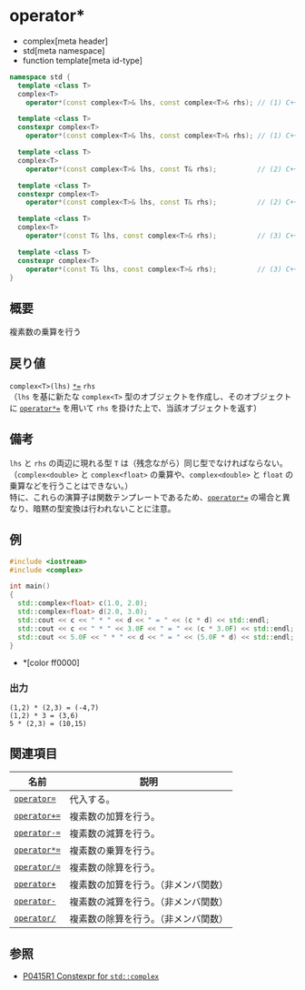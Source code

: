 # operator*
* complex[meta header]
* std[meta namespace]
* function template[meta id-type]

```cpp
namespace std {
  template <class T>
  complex<T>
    operator*(const complex<T>& lhs, const complex<T>& rhs); // (1) C++03

  template <class T>
  constexpr complex<T>
    operator*(const complex<T>& lhs, const complex<T>& rhs); // (1) C++20

  template <class T>
  complex<T>
    operator*(const complex<T>& lhs, const T& rhs);          // (2) C++03

  template <class T>
  constexpr complex<T>
    operator*(const complex<T>& lhs, const T& rhs);          // (2) C++20

  template <class T>
  complex<T>
    operator*(const T& lhs, const complex<T>& rhs);          // (3) C++03

  template <class T>
  constexpr complex<T>
    operator*(const T& lhs, const complex<T>& rhs);          // (3) C++20
}
```

## 概要
複素数の乗算を行う


## 戻り値
`complex<T>(lhs)` [`*=`](op_multiply_assign.md) `rhs`  
（`lhs` を基に新たな `complex<T>` 型のオブジェクトを作成し、そのオブジェクトに [`operator*=`](op_multiply_assign.md) を用いて `rhs` を掛けた上で、当該オブジェクトを返す）


## 備考
`lhs` と `rhs` の両辺に現れる型 `T` は（残念ながら）同じ型でなければならない。（`complex<double>` と `complex<float>` の乗算や、`complex<double>` と `float` の乗算などを行うことはできない。）  
特に、これらの演算子は関数テンプレートであるため、[`operator*=`](op_multiply_assign.md) の場合と異なり、暗黙の型変換は行われないことに注意。


## 例
```cpp example
#include <iostream>
#include <complex>

int main()
{
  std::complex<float> c(1.0, 2.0);
  std::complex<float> d(2.0, 3.0);
  std::cout << c << " * " << d << " = " << (c * d) << std::endl;
  std::cout << c << " * " << 3.0F << " = " << (c * 3.0F) << std::endl;
  std::cout << 5.0F << " * " << d << " = " << (5.0F * d) << std::endl;
}
```
* *[color ff0000]

### 出力
```
(1,2) * (2,3) = (-4,7)
(1,2) * 3 = (3,6)
5 * (2,3) = (10,15)
```


## 関連項目
| 名前                                  | 説明                                 |
|---------------------------------------|--------------------------------------|
| [`operator=`](op_assign.md)           | 代入する。                           |
| [`operator+=`](op_plus_assign.md)     | 複素数の加算を行う。                 |
| [`operator-=`](op_minus_assign.md)    | 複素数の減算を行う。                 |
| [`operator*=`](op_multiply_assign.md) | 複素数の乗算を行う。                 |
| [`operator/=`](op_divide_assign.md)   | 複素数の除算を行う。                 |
| [`operator+`](op_plus.md)             | 複素数の加算を行う。（非メンバ関数） |
| [`operator-`](op_minus.md)            | 複素数の減算を行う。（非メンバ関数） |
| [`operator/`](op_divide.md)           | 複素数の除算を行う。（非メンバ関数） |


## 参照
- [P0415R1 Constexpr for `std::complex`](http://www.open-std.org/jtc1/sc22/wg21/docs/papers/2017/p0415r1.html)
